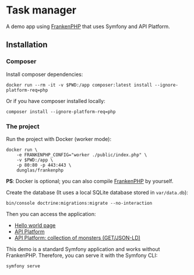 # Task manager

A demo app using [FrankenPHP](https://frankenphp.dev) that uses
Symfony and API Platform.

## Installation

### Composer

Install composer dependencies:

```
docker run --rm -it -v $PWD:/app composer:latest install --ignore-platform-req=php
```

Or if you have composer installed locally:

```
composer install --ignore-platform-req=php
```

### The project

Run the project with Docker (worker mode):

```
docker run \
    -e FRANKENPHP_CONFIG="worker ./public/index.php" \
    -v $PWD:/app \
    -p 80:80 -p 443:443 \
    dunglas/frankenphp
```

**PS**: Docker is optional; you can also compile
[FrankenPHP](https://github.com/dunglas/frankenphp/blob/main/docs/compile.md)
by yourself.


Create the database (It uses a local SQLite database stored in `var/data.db`):

```
bin/console doctrine:migrations:migrate --no-interaction
```

Then you can access the application:

* [Hello world page](https://localhost)
* [API Platform](https://localhost/api)
* [API Platform: collection of monsters (GET/JSON-LD)](https://localhost/api/monsters.jsonld)

This demo is a standard Symfony application and works without FrankenPHP.
Therefore, you can serve it with the Symfony CLI:

```
symfony serve
```

